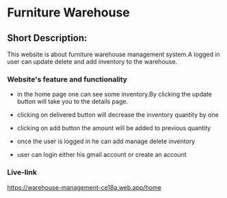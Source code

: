 # Furniture Warehouse

##  Short Description:
 This website is about furniture warehouse management system.A logged in user can update delete and add inventory to the warehouse.

 ### Website's feature and functionality
 * in the home page one can see some inventory.By clicking the update button will take you to the details page.
 * clicking on delivered button will decrease the inventory quantity by one
 * clicking on add button the amount will be added to previous quantity

 * once the user is logged in he can add  manage delete inventory
 * user can login either his gmail account or create an account

 ### Live-link
 https://warehouse-management-ce18a.web.app/home

